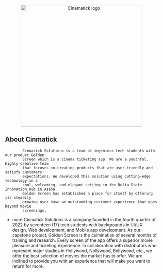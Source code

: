 <p align="center"><a href="https://cinmatick.ictyepprojects.com/" target="_blank"><img src="https://cinmatick.ictyepprojects.com/assets/logo.png" width="400" alt="Cinematick logo"></a></p>



## About Cinmatick

            Cinmatick Solutions is a team of ingenious tech students with our product Golden
            Screen which is a cinema ticketing app. We are a youthful, highly creative team
            that focuses on creating products that are user-friendly and satisfy customers'
            expectations. We developed this solution using cutting-edge technology in a
            cool, welcoming, and elegant setting in the Delta State Innovation Hub in Asaba.
            Golden Screen has established a place for itself by offering its steadily
            growing user base an outstanding customer experience that goes beyond movie
            screenings.


- more
        Cinmatick Solutions is a company founded in the fourth quarter of 2022 by
            seventeen (17) tech students with backgrounds in UI/UX design, Web development,
            and Mobile app development. As our capstone project, Golden Screen is the
            culmination of several months of training and research. Every screen of the app
            offers a superior movie pleasure and ticketing experience. In collaboration with
            distributors who represent major studios in Hollywood, Nollywood, Bollywood,
            etc., we offer the best selection of movies the market has to offer.
            We are inclined to provide you with an experience that will make you want to
            return for more.
